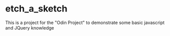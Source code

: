 # etch_a_sketch

This is a project for the "Odin Project" to demonstrate some basic javascript and JQuery knowledge
